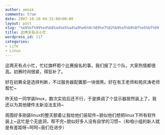 ```yaml
---
author: amosk
comments: true
date: 2007-10-10 04:33:08+00:00
layout: post
slug: '%e8%bf%99%e4%b8%a4%e5%a4%a9%e6%9c%89%e7%82%b9%e5%b0%8f%e5%bf%99'
title: 这两天有点小忙
wordpress_id: 117
categories:
- Life
- Linux
---
```


这两天有点小忙，忙红旗杯那个比赛报名的事，我们报了三个队，大家热情都很高。初赛时间很紧，得狂补了。

好在初赛全是选择判断，不过服务器配置那一块很黑。好在有王老师和苑庆涛老师帮忙~

昨天给一同学装linux，数次实验后还不行，于是换调了个显示器居然装上了，我还以为其他硬件太新没法支持~

周围好多刚装linux的整天颤着让我给他们装软件~貌似他们想把linux下所有软件装上~这忙是个无底洞，帮不完~貌似好多人没有自学的习惯~（和咱小组的新人就是有差距呀~呵呵~我们在进步）

